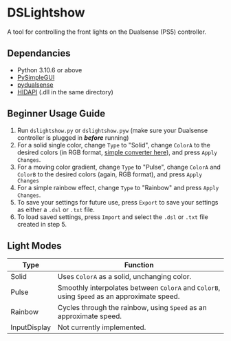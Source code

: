 # DSLightshow
A tool for controlling the front lights on the Dualsense (PS5) controller.

## Dependancies
- Python 3.10.6 or above
- [PySimpleGUI](https://www.pysimplegui.org/en/latest/)
- [pydualsense](https://github.com/flok/pydualsense)
- [HIDAPI](https://github.com/libusb/hidapi) (.dll in the same directory)

## Beginner Usage Guide
1. Run `dslightshow.py` or `dslightshow.pyw` (make sure your Dualsense controller is plugged in ***before*** running)
2. For a solid single color, change `Type` to "Solid", change `ColorA` to the desired colors (in RGB format, [simple converter here](https://g.co/kgs/316zKo)), and press `Apply Changes`.
3. For a moving color gradient, change `Type`  to "Pulse", change `ColorA` and `ColorB` to the desired colors (again, RGB format), and press `Apply Changes`
4. For a simple rainbow effect, change `Type` to "Rainbow" and press `Apply Changes`.
5. To save your settings for future use, press `Export` to save your settings as either a `.dsl` or `.txt` file.
6. To load saved settings, press `Import` and select the `.dsl` or `.txt` file created in step 5.

## Light Modes
| Type | Function |
|-|-|
| Solid | Uses `ColorA` as a solid, unchanging color. |
| Pulse | Smoothly interpolates between `ColorA` and `ColorB`, using `Speed` as an approximate speed. |
| Rainbow | Cycles through the rainbow, using `Speed` as an approximate speed. |
| InputDisplay | Not currently implemented. |
